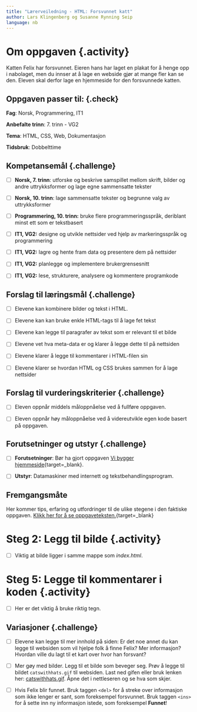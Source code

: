 ```yaml
---
title: "Lærerveiledning - HTML: Forsvunnet katt"
author: Lars Klingenberg og Susanne Rynning Seip
language: nb
---
```



# Om oppgaven {.activity}

Katten Felix har forsvunnet. Eieren hans har laget en plakat for å henge opp i
nabolaget, men du innser at å lage en webside gjør at mange fler kan se den.
Eleven skal derfor lage en hjemmeside for den forsvunnede katten.

## Oppgaven passer til: {.check}

__Fag__: Norsk, Programmering, IT1

__Anbefalte trinn__: 7. trinn - VG2

__Tema__: HTML, CSS, Web, Dokumentasjon

__Tidsbruk__: Dobbelttime

## Kompetansemål {.challenge}

- [ ] __Norsk, 7. trinn__: utforske og beskrive samspillet mellom skrift, bilder og andre uttrykksformer og lage egne sammensatte tekster

- [ ] __Norsk, 10. trinn__: lage sammensatte tekster og begrunne valg av uttrykksformer

- [ ] __Programmering, 10. trinn:__ bruke flere programmeringsspråk, deriblant minst ett som er tekstbasert

- [ ] __IT1, VG2:__ designe og utvikle nettsider ved hjelp av markeringsspråk og programmering

- [ ] __IT1, VG2:__ lagre og hente fram data og presentere dem på nettsider

- [ ] __IT1, VG2:__ planlegge og implementere brukergrensesnitt

- [ ] __IT1, VG2:__ lese, strukturere, analysere og kommentere programkode

## Forslag til læringsmål {.challenge}

- [ ] Elevene kan kombinere bilder og tekst i HTML.

- [ ] Elevene kan kan bruke enkle HTML-tags til å lage fet tekst

- [ ] Elevene kan legge til paragrafer av tekst som er relevant til et bilde

- [ ] Elevene vet hva meta-data er og klarer å legge dette til på nettsiden

- [ ] Elevene klarer å legge til kommentarer i HTML-filen sin

- [ ] Elevene klarer se hvordan HTML og CSS brukes sammen for å lage nettsider

## Forslag til vurderingskriterier {.challenge}

- [ ] Eleven oppnår middels måloppnåelse ved å fullføre oppgaven.

- [ ] Eleven oppnår høy måloppnåelse ved å videreutvikle egen kode basert på
  oppgaven.

## Forutsetninger og utstyr {.challenge}

- [ ] __Forutsetninger__: Bør ha gjort oppgaven [Vi bygger
  hjemmeside](../en_hjemmeside/en_hjemmeside.html){target=_blank}.

- [ ] __Utstyr__: Datamaskiner med internett og tekstbehandlingsprogram.

## Fremgangsmåte

Her kommer tips, erfaring og utfordringer til de ulike stegene i den faktiske
oppgaven. [Klikk her for å se
oppgaveteksten.](../forsvunnet_katt/forsvunnet_katt.html){target=_blank}


# Steg 2: Legg til bilde {.activity}

- [ ] Viktig at bilde ligger i samme mappe som _index.html_.


# Steg 5: Legge til kommentarer i koden {.activity}

- [ ] Her er det viktig å bruke riktig tegn.

## Variasjoner {.challenge}

- [ ] Elevene kan legge til mer innhold på siden: Er det noe annet du kan legge
  til websiden som vil hjelpe folk å finne Felix? Mer informasjon? Hvordan ville
  du lagt til et kart over hvor han forsvant?

- [ ] Mer gøy med bilder. Legg til et bilde som beveger seg. Prøv å legge til
  bildet `catswithhats.gif` til websiden. Last ned gifen eller bruk lenken her:
  [catswithhats.gif](../forsvunnet_katt/ressurser/catswithhats.gif). Åpne det i
  nettleseren og se hva som skjer.

- [ ] Hvis Felix blir funnet. Bruk taggen `<del>` for å streke over informasjon
  som ikke lenger er sant, som foreksempel forsvunnet. Bruk taggen `<ins>` for å
  sette inn ny informasjon istede, som foreksempel __Funnet__!
